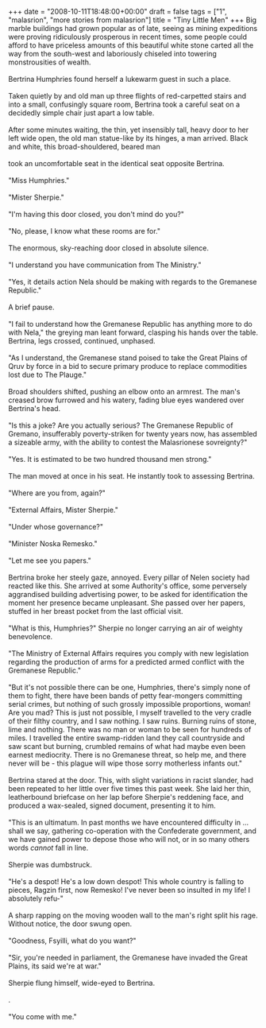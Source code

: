 +++
date = "2008-10-11T18:48:00+00:00"
draft = false
tags = ["1", "malasrion", "more stories from malasrion"]
title = "Tiny Little Men"
+++
Big marble buildings had grown popular as of late, seeing as mining expeditions were proving ridiculously prosperous in recent times, some people could afford to have priceless amounts of this beautiful white stone carted all the way from the south-west and laboriously chiseled into towering monstrousities of wealth.<br/><br/>Bertrina Humphries found herself a lukewarm guest in such a place.<br/><br/>Taken quietly by and old man up three flights of red-carpetted stairs and into a small, confusingly square room, Bertrina took a careful seat on a decidedly simple chair just apart a low table.<br/><br/>After some minutes waiting, the thin, yet insensibly tall, heavy door to her left wide open, the old man statue-like by its hinges, a man arrived. Black and white, this broad-shouldered, beared man<br/><br/>took an uncomfortable seat in the identical seat opposite Bertrina.<br/><br/>"Miss Humphries."<br/><br/>"Mister Sherpie."<br/><br/>"I'm having this door closed, you don't mind do you?"<br/><br/>"No, please, I know what these rooms are for."<br/><br/>The enormous, sky-reaching door closed in absolute silence.<br/><br/>"I understand you have communication from The Ministry."<br/><br/>"Yes, it details action Nela should be making with regards to the Gremanese Republic."<br/><br/>A brief pause.<br/><br/>"I fail to understand how the Gremanese Republic has anything more to do with Nela," the greying man leant forward, clasping his hands over the table. Bertrina, legs crossed, continued, unphased.<br/><br/>"As I understand, the Gremanese stand poised to take the Great Plains of Qruv by force in a bid to secure primary produce to replace commodities lost due to The Plauge."<br/><br/>Broad shoulders shifted, pushing an elbow onto an armrest. The man's creased brow furrowed and his watery, fading blue eyes wandered over Bertrina's head.<br/><br/>"Is this a joke? Are you actually serious? The Gremanese Republic of Gremano, insufferably poverty-striken for twenty years now, has assembled a sizeable army, with the ability to contest the Malasrionese sovreignty?"<br/><br/>"Yes. It is estimated to be two hundred thousand men strong."<br/><br/>The man moved at once in his seat. He instantly took to assessing Bertrina.<br/><br/>"Where are you from, again?"<br/><br/>"External Affairs, Mister Sherpie."<br/><br/>"Under whose governance?"<br/><br/>"Minister Noska Remesko."<br/><br/>"Let me see you papers."<br/><br/>Bertrina broke her steely gaze, annoyed. Every pillar of Nelen society had reacted like this. She arrived at some Authority's office, some perversely aggrandised building advertising power, to be asked for identification the moment her presence became unpleasant. She passed over her papers, stuffed in her breast pocket from the last official visit.<br/><br/>"What is this, Humphries?" Sherpie no longer carrying an air of weighty benevolence.<br/><br/>"The Ministry of External Affairs requires you comply with new legislation regarding the production of arms for a predicted armed conflict with the Gremanese Republic."<br/><br/>"But it's not possible there can be one, Humphries, there's simply none of them to fight, there have been bands of petty fear-mongers committing serial crimes, but nothing of such grossly impossible proportions, woman! Are you mad? This is just not possible, I myself travelled to the very cradle of their filthy country, and I saw nothing. I saw ruins. Burning ruins of stone, lime and nothing. There was no man or woman to be seen for hundreds of miles. I travelled the entire swamp-ridden land they call countryside and saw scant but burning, crumbled remains of what had maybe even been earnest mediocrity. There is no Gremanese threat, so help me, and there never will be - this plague will wipe those sorry motherless infants out."<br/><br/>Bertrina stared at the door. This, with slight variations in racist slander, had been repeated to her little over five times this past week. She laid her thin, leatherbound briefcase on her lap before Sherpie's reddening face, and produced a wax-sealed, signed document, presenting it to him.<br/><br/>"This is an ultimatum. In past months we have encountered difficulty in ... shall we say, gathering co-operation with the Confederate government, and we have gained power to depose those who will not, or in so many others words <em>cannot</em> fall in line.<br/><br/>Sherpie was dumbstruck.<br/><br/>"He's a despot! He's a low down despot! This whole country is falling to pieces, Ragzin first, now Remesko! I've never been so insulted in my life! I absolutely refu-"<br/><br/>A sharp rapping on the moving wooden wall to the man's right split his rage. Without notice, the door swung open.<br/><br/>"Goodness, Fsyilli, what do you want?"<br/><br/>"Sir, you're needed in parliament, the Gremanese have invaded the Great Plains, its said we're at war."<br/><br/>Sherpie flung himself, wide-eyed to Bertrina.<br/><br/>.<br/><br/>"You come with me."<div class="blogger-post-footer"><img width='1' height='1' src='https://blogger.googleusercontent.com/tracker/5693059957647979680-601558041926355645?l=cosmiccowbell.blogspot.com' alt='' /></div>
